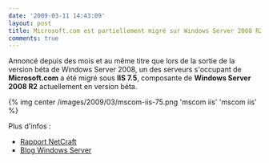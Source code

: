 ```yaml
---
date: '2009-03-11 14:43:09'
layout: post
title: Microsoft.com est partiellement migré sur Windows Server 2008 R2
comments: true
---
```


Annoncé depuis des mois et au même titre que lors de la sortie de la version béta de Windows Server 2008, un des serveurs s'occupant de **Microsoft.com** a été migré sous **IIS 7.5**, composante de **Windows Server 2008 R2** actuellement en version béta.

{% img center /images/2009/03/mscom-iis-75.png 'mscom iis' 'mscom iis' %}

Plus d'infos :

  * [Rapport NetCraft](http://toolbar.netcraft.com/site_report?url=http://www.microsoft.com/)
  * [Blog Windows Server](http://blogs.technet.com/windowsserver/archive/2009/02/09/microsoft-com-now-running-windows-server-2008-r2-beta.aspx)
